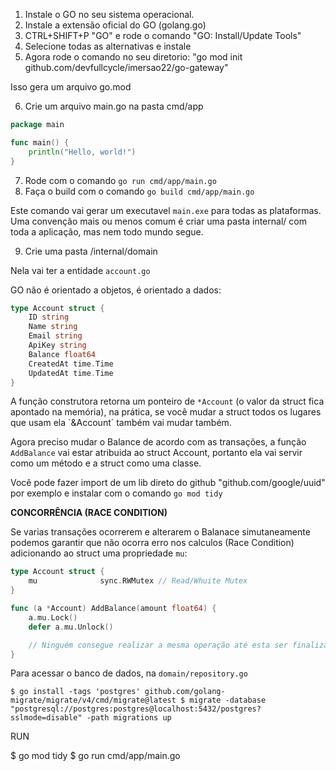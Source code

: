 1. Instale o GO no seu sistema operacional.
2. Instale a extensão oficial do GO (golang.go)
3. CTRL+SHIFT+P "GO" e rode o comando "GO: Install/Update Tools"
4. Selecione todas as alternativas e instale
5. Agora rode o comando no seu diretorio: "go mod init github.com/devfullcycle/imersao22/go-gateway"

Isso gera um arquivo go.mod

6. Crie um arquivo main.go na pasta cmd/app

```go
package main

func main() {
	println("Hello, world!")
}
```

7. Rode com o comando `go run cmd/app/main.go`
8. Faça o build com o comando `go build cmd/app/main.go`

Este comando vai gerar um executavel `main.exe` para todas as plataformas.
Uma convenção mais ou menos comum é criar uma pasta internal/ com toda a aplicação, mas nem todo mundo segue.

9. Crie uma pasta /internal/domain

Nela vai ter a entidade `account.go`

GO não é orientado a objetos, é orientado a dados:

```go
type Account struct {
	ID string
	Name string
	Email string
	ApiKey string
	Balance float64
	CreatedAt time.Time
	UpdatedAt time.Time
}
```

A função construtora retorna um ponteiro de `*Account` (o valor da struct fica apontado na memória), na prática, se você mudar a struct todos os lugares que usam ela `&Account´ também vai mudar também.

Agora preciso mudar o Balance de acordo com as transações, a função `AddBalance` vai estar atribuida ao struct Account, portanto ela vai servir como um método e a struct como uma classe.

Você pode fazer import de um lib direto do github "github.com/google/uuid" por exemplo e instalar com o comando `go mod tidy`

**CONCORRÊNCIA (RACE CONDITION)**

Se varias transações ocorrerem e alterarem o Balanace simutaneamente podemos garantir que não ocorra erro nos calculos (Race Condition) adicionando ao struct uma propriedade `mu`:

```go
type Account struct {
	mu 				sync.RWMutex // Read/Whuite Mutex
}

func (a *Account) AddBalance(amount float64) {
	a.mu.Lock()
	defer a.mu.Unlock()

	// Ninguém consegue realizar a mesma operação até esta ser finalizada
}
```

Para acessar o banco de dados, na `domain/repository.go`

`
$ go install -tags 'postgres' github.com/golang-migrate/migrate/v4/cmd/migrate@latest
$ migrate -database "postgresql://postgres:postgres@localhost:5432/postgres?sslmode=disable" -path migrations up
`


RUN 

$ go mod tidy
$ go run cmd/app/main.go